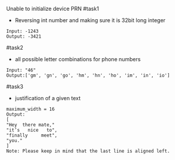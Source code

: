  Unable to initialize device PRN
 #task1
 - Reversing int number and making sure it is 32bit long integer
 ```
 Input: -1243
Output: -3421
 ```
 #task2
 - all possible letter combinations for phone numbers
```
Input: "46"
Output:['gm', 'gn', 'go', 'hm', 'hn', 'ho', 'im', 'in', 'io']
```
 #task3
 - justification of a  given text

```Input: words = "Hey there mate, it’s nice to finally meet you!",
maximum_width = 16
Output:
[
"Hey  there mate,"
"it’s   nice   to",
"finally     meet",
"you."
]
Note: Please keep in mind that the last line is aligned left.
```
